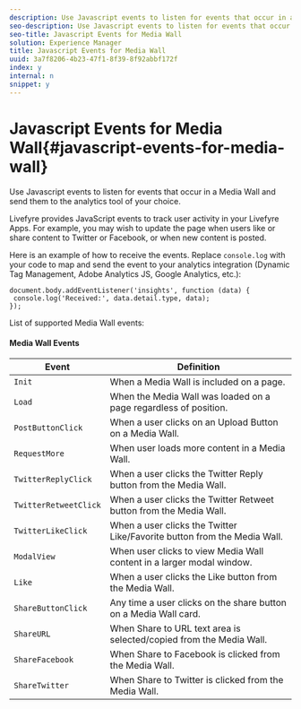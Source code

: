 ```yaml
---
description: Use Javascript events to listen for events that occur in a Media Wall and send them to the analytics tool of your choice.
seo-description: Use Javascript events to listen for events that occur in a Media Wall and send them to the analytics tool of your choice.
seo-title: Javascript Events for Media Wall
solution: Experience Manager
title: Javascript Events for Media Wall
uuid: 3a7f8206-4b23-47f1-8f39-8f92abbf172f
index: y
internal: n
snippet: y
---
```


# Javascript Events for Media Wall{#javascript-events-for-media-wall}

Use Javascript events to listen for events that occur in a Media Wall and send them to the analytics tool of your choice.

Livefyre provides JavaScript events to track user activity in your Livefyre Apps. For example, you may wish to update the page when users like or share content to Twitter or Facebook, or when new content is posted.

Here is an example of how to receive the events. Replace `console.log` with your code to map and send the event to your analytics integration (Dynamic Tag Management, Adobe Analytics JS, Google Analytics, etc.):

```
document.body.addEventListener('insights', function (data) { 
 console.log('Received:', data.detail.type, data); 
});
```

List of supported Media Wall events:

#### Media Wall Events
|  Event  | Definition  |
|---|---|
|  `Init`  | When a Media Wall is included on a page.  |
|  `Load`  | When the Media Wall was loaded on a page regardless of position.  |
|  `PostButtonClick`  | When a user clicks on an Upload Button on a Media Wall.  |
|  `RequestMore`  | When user loads more content in a Media Wall.  |
|  `TwitterReplyClick`  | When a user clicks the Twitter Reply button from the Media Wall.  |
|  `TwitterRetweetClick`  | When a user clicks the Twitter Retweet button from the Media Wall.  |
|  `TwitterLikeClick`  | When a user clicks the Twitter Like/Favorite button from the Media Wall.  |
|  `ModalView`  | When user clicks to view Media Wall content in a larger modal window.  |
|  `Like`  | When a user clicks the Like button from the Media Wall.  |
|  `ShareButtonClick`  | Any time a user clicks on the share button on a Media Wall card.  |
|  `ShareURL`  | When Share to URL text area is selected/copied from the Media Wall.  |
|  `ShareFacebook`  | When Share to Facebook is clicked from the Media Wall.  |
|  `ShareTwitter`  | When Share to Twitter is clicked from the Media Wall.  |

